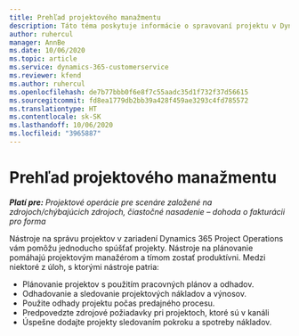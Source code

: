 ```yaml
---
title: Prehľad projektového manažmentu
description: Táto téma poskytuje informácie o spravovaní projektu v Dynamics 365 Project Operations.
author: ruhercul
manager: AnnBe
ms.date: 10/06/2020
ms.topic: article
ms.service: dynamics-365-customerservice
ms.reviewer: kfend
ms.author: ruhercul
ms.openlocfilehash: de7b77bbb0f6e8f7c55aadc35d1f732f37d56615
ms.sourcegitcommit: fd8ea1779db2bb39a428f459ae3293c4fd785572
ms.translationtype: HT
ms.contentlocale: sk-SK
ms.lasthandoff: 10/06/2020
ms.locfileid: "3965887"
---
```

# <a name="project-management-overview"></a>Prehľad projektového manažmentu

_**Platí pre:** Projektové operácie pre scenáre založené na zdrojoch/chýbajúcich zdrojoch, čiastočné nasadenie – dohoda o fakturácii pro forma_

Nástroje na správu projektov v zariadení Dynamics 365 Project Operations vám pomôžu jednoducho spúšťať projekty. Nástroje na plánovanie pomáhajú projektovým manažérom a tímom zostať produktívni. Medzi niektoré z úloh, s ktorými nástroje patria:

- Plánovanie projektov s použitím pracovných plánov a odhadov.
- Odhadovanie a sledovanie projektových nákladov a výnosov.
- Použite odhady projektu počas predajného procesu.
- Predpovedzte zdrojové požiadavky pri projektoch, ktoré sú v kanáli
- Úspešne dodajte projekty sledovaním pokroku a spotreby nákladov.

